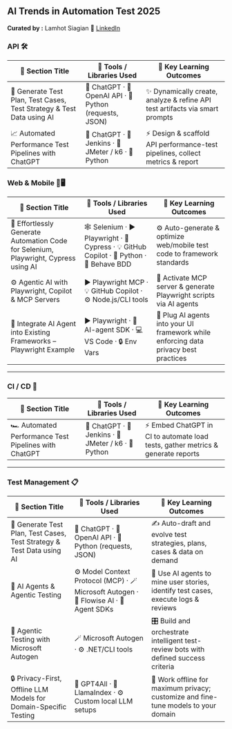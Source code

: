 ## AI Trends in Automation Test 2025

**Curated by :** Lamhot Siagian 🔗 [LinkedIn](https://www.linkedin.com/in/lamhotsiagian)


### API 🛠️

| 🚀 Section Title                                                      | 🧰 Tools / Libraries Used                               | 🎯 Key Learning Outcomes                                                     |
| --------------------------------------------------------------------- | ------------------------------------------------------- | ---------------------------------------------------------------------------- |
| 📝 Generate Test Plan, Test Cases, Test Strategy & Test Data using AI | 🤖 ChatGPT · 🔗 OpenAI API · 🐍 Python (requests, JSON) | ✨ Dynamically create, analyze & refine API test artifacts via smart prompts  |
| 📈 Automated Performance Test Pipelines with ChatGPT                  | 🤖 ChatGPT · 🔄 Jenkins · 🧪 JMeter / k6 · 🐍 Python    | ⚡ Design & scaffold API performance-test pipelines, collect metrics & report |

### Web & Mobile 📱🖥️

| 🚀 Section Title                                                                    | 🧰 Tools / Libraries Used                                                                 | 🎯 Key Learning Outcomes                                                             |
| ----------------------------------------------------------------------------------- | ----------------------------------------------------------------------------------------- | ------------------------------------------------------------------------------------ |
| 🤖 Effortlessly Generate Automation Code for Selenium, Playwright, Cypress using AI | 🕸️ Selenium · ▶️ Playwright · 🧪 Cypress · 💡 GitHub Copilot · 🐍 Python · 🧩 Behave BDD | ⚙️ Auto-generate & optimize web/mobile test code to framework standards              |
| ⚙️ Agentic AI with Playwright, Copilot & MCP Servers                                | ▶️ Playwright MCP · 💡 GitHub Copilot · ⚙️ Node.js/CLI tools                              | 🚀 Activate MCP server & generate Playwright scripts via AI agents                   |
| 🔗 Integrate AI Agent into Existing Frameworks – Playwright Example                 | ▶️ Playwright · 🤖 AI-agent SDK · 💻 VS Code · 🔒 Env Vars                                | 🔐 Plug AI agents into your UI framework while enforcing data privacy best practices |

---

### CI / CD 🔄

| 🚀 Section Title                                      | 🧰 Tools / Libraries Used                            | 🎯 Key Learning Outcomes                                                        |
| ----------------------------------------------------- | ---------------------------------------------------- | ------------------------------------------------------------------------------- |
| 🏎️ Automated Performance Test Pipelines with ChatGPT | 🤖 ChatGPT · 🔄 Jenkins · 🧪 JMeter / k6 · 🐍 Python | ⚡ Embed ChatGPT in CI to automate load tests, gather metrics & generate reports |

---

### Test Management 📋

| 🚀 Section Title                                                      | 🧰 Tools / Libraries Used                                                              | 🎯 Key Learning Outcomes                                                             |
| --------------------------------------------------------------------- | -------------------------------------------------------------------------------------- | ------------------------------------------------------------------------------------ |
| 📝 Generate Test Plan, Test Cases, Test Strategy & Test Data using AI | 🤖 ChatGPT · 🔗 OpenAI API · 🐍 Python (requests, JSON)                                | ✍️ Auto-draft and evolve test strategies, plans, cases & data on demand              |
| 🤖 AI Agents & Agentic Testing                                        | ⚙️ Model Context Protocol (MCP) · 🪄 Microsoft Autogen · 🌊 Flowise AI · 🤖 Agent SDKs | 🤝 Use AI agents to mine user stories, identify test cases, execute logs & reviews   |
| 🤖 Agentic Testing with Microsoft Autogen                             | 🪄 Microsoft Autogen · ⚙️ .NET/CLI tools                                               | 🎛️ Build and orchestrate intelligent test-review bots with defined success criteria |
| 🔒 Privacy-First, Offline LLM Models for Domain-Specific Testing      | 🐙 GPT4All · 🦙 LlamaIndex · ⚙️ Custom local LLM setups                                | 🔐 Work offline for maximum privacy; customize and fine-tune models to your domain   |
